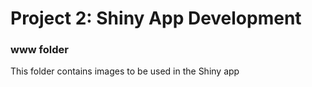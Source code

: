 # Project 2: Shiny App Development

### www folder

This folder contains images to be used in the Shiny app
